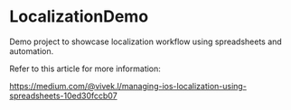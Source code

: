 # LocalizationDemo
Demo project to showcase localization workflow using spreadsheets and automation.

Refer to this article for more information:

https://medium.com/@vivek.l/managing-ios-localization-using-spreadsheets-10ed30fccb07
